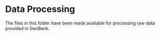 # Data Processing 
The files in this folder have been made available for processing raw data provided in GenBank.

